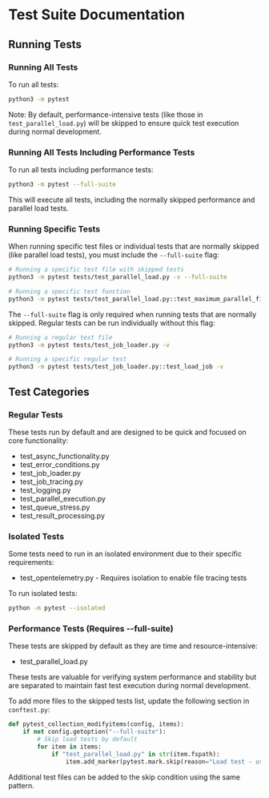 # Test Suite Documentation

## Running Tests

### Running All Tests
To run all tests:
```bash
python3 -m pytest
```
Note: By default, performance-intensive tests (like those in `test_parallel_load.py`) will be skipped to ensure quick test execution during normal development.

### Running All Tests Including Performance Tests
To run all tests including performance tests:
```bash
python3 -m pytest --full-suite
```
This will execute all tests, including the normally skipped performance and parallel load tests.

### Running Specific Tests
When running specific test files or individual tests that are normally skipped (like parallel load tests), you must include the `--full-suite` flag:

```bash
# Running a specific test file with skipped tests
python3 -m pytest tests/test_parallel_load.py -v --full-suite

# Running a specific test function
python3 -m pytest tests/test_parallel_load.py::test_maximum_parallel_file_trace -v --full-suite
```

The `--full-suite` flag is only required when running tests that are normally skipped. Regular tests can be run individually without this flag:

```bash
# Running a regular test file
python3 -m pytest tests/test_job_loader.py -v

# Running a specific regular test
python3 -m pytest tests/test_job_loader.py::test_load_job -v
```

## Test Categories

### Regular Tests
These tests run by default and are designed to be quick and focused on core functionality:
- test_async_functionality.py
- test_error_conditions.py
- test_job_loader.py
- test_job_tracing.py
- test_logging.py
- test_parallel_execution.py
- test_queue_stress.py
- test_result_processing.py

### Isolated Tests
Some tests need to run in an isolated environment due to their specific requirements:
- test_opentelemetry.py - Requires isolation to enable file tracing tests

To run isolated tests:
```bash
python -m pytest --isolated
```

### Performance Tests (Requires --full-suite)
These tests are skipped by default as they are time and resource-intensive:
- test_parallel_load.py

These tests are valuable for verifying system performance and stability but are separated to maintain fast test execution during normal development.

To add more files to the skipped tests list, update the following section in `conftest.py`:
```python
def pytest_collection_modifyitems(config, items):
    if not config.getoption("--full-suite"):
        # Skip load tests by default
        for item in items:
            if "test_parallel_load.py" in str(item.fspath):
                item.add_marker(pytest.mark.skip(reason="Load test - use --full-suite to include"))
```
Additional test files can be added to the skip condition using the same pattern.
